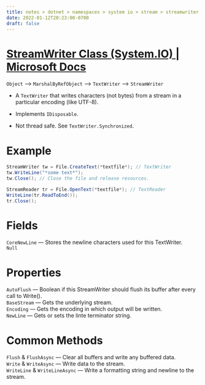 ```yaml
---
title: notes > dotnet > namespaces > system io > stream > streamwriter
date: 2022-01-12T20:23:00-0700
draft: false
---
```

# [StreamWriter Class (System.IO) | Microsoft Docs](https://docs.microsoft.com/en-us/dotnet/api/system.io.streamwriter?view=net-6.0)
`Object` –> `MarshalByRefObject` –> `TextWriter` –> `StreamWriter`  

- A `TextWriter` that writes characters (not bytes) from a stream in a particular encoding (like UTF-8).  
- Implements `IDisposable`.

- Not thread safe. See `TextWriter.Synchronized`.

# Example
```cs
StreamWriter tw = File.CreateText(*textfile*); // TextWriter
tw.WriteLine("*some text*");
tw.Close(); // Close the file and release resources.

StreamReader tr = File.OpenText(*textfile*); // TextReader
WriteLine(tr.ReadToEnd());
tr.Close();
```

# Fields
`CoreNewLine` — Stores the newline characters used for this TextWriter.  
`Null`  

# Properties
`AutoFlush` — Boolean if this StreamWriter should flush its buffer after every call to Write().  
`BaseStream` — Gets the underlying stream.  
`Encoding` — Gets the encoding in which output will be written.  
`NewLine` — Gets or sets the linte terminator string.  

# Common Methods
`Flush` & `FlushAsync` — Clear all buffers and write any buffered data.  
`Write` & `WriteAsync` — Write data to the stream.  
`WriteLine` & `WriteLineAsync` — Write a formatting string and newline to the stream.  
